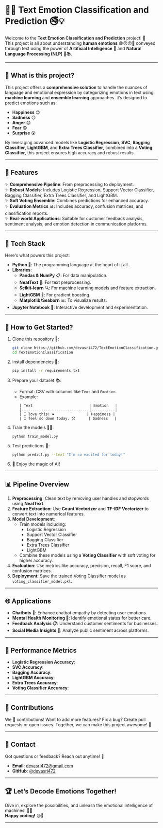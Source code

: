 # 🌈✨ Text Emotion Classification and Prediction 🚭💡

Welcome to the **Text Emotion Classification and Prediction** project! 🚀\
This project is all about understanding **human emotions** 😄😢😡🤔 conveyed through text using the power of **Artificial Intelligence** 🤖 and **Natural Language Processing (NLP)** 🧠📚.

---

## 📌 **What is this project?**

This project offers a **comprehensive solution** to handle the nuances of language and emotional expression by categorizing emotions in text using **machine learning** and **ensemble learning** approaches. It’s designed to predict emotions such as:

- **Happiness** 😊
- **Sadness** 😢
- **Anger** 😠
- **Fear** 😨
- **Surprise** 😲

By leveraging advanced models like **Logistic Regression**, **SVC**, **Bagging Classifier**, **LightGBM**, and **Extra Trees Classifier**, combined into a **Voting Classifier**, this project ensures high accuracy and robust results.

---

## 🚀 **Features**

✨ **Comprehensive Pipeline**: From preprocessing to deployment.\
✨ **Robust Models**: Includes Logistic Regression, Support Vector Classifier, Bagging Classifier, Extra Trees Classifier, and LightGBM.\
✨ **Soft Voting Ensemble**: Combines predictions for enhanced accuracy.\
✨ **Evaluation Metrics** 📊: Includes accuracy, confusion matrices, and classification reports.\
✨ **Real-world Applications**: Suitable for customer feedback analysis, sentiment analysis, and emotion detection in communication platforms.

---

## 🔧 **Tech Stack**

Here's what powers this project:

- **Python 🐍**: The programming language at the heart of it all.
- **Libraries**:
  - **Pandas & NumPy** 📋: For data manipulation.
  - **NeatText** 🤩: For text preprocessing.
  - **Scikit-learn** 🔍: For machine learning models and feature extraction.
  - **LightGBM** 🤖: For gradient boosting.
  - **Matplotlib/Seaborn** 📊: To visualize results.
- **Jupyter Notebook** 📒: Interactive development and experimentation.

---

## 🔼 **How to Get Started?**

1. Clone this repository 📂:

   ```bash
   git clone https://github.com/devasri472/TextEmotionClassification.git
   cd TextEmotionClassification
   ```

2. Install dependencies 🔨:

   ```bash
   pip install -r requirements.txt
   ```

3. Prepare your dataset 📚:

   - Format: CSV with columns like `Text` and `Emotion`.
   - Example:
     ```
     | Text                          | Emotion   |
     |-------------------------------|-----------|
     | I love this! ❤️               | Happiness |
     | I feel so down today. 😞      | Sadness   |
     ```

4. Train the models 🏋️‍♂️:

   ```bash
   python train_model.py
   ```

5. Test predictions 🔮:

   ```bash
   python predict.py --text "I'm so excited for today!"  
   ```

6. 🎉 Enjoy the magic of AI!

---

## 📊 **Pipeline Overview**

1. **Preprocessing**: Clean text by removing user handles and stopwords using **NeatText**.
2. **Feature Extraction**: Use **Count Vectorizer** and **TF-IDF Vectorizer** to convert text into numerical features.
3. **Model Development**:
   - Train models including:
     - Logistic Regression
     - Support Vector Classifier
     - Bagging Classifier
     - Extra Trees Classifier
     - LightGBM
   - Combine these models using a **Voting Classifier** with soft voting for higher accuracy.
4. **Evaluation**: Use metrics like accuracy, precision, recall, F1 score, and confusion matrices.
5. **Deployment**: Save the trained Voting Classifier model as `voting_classifier_model.pkl`.

---

## 🌐 **Applications**

- **Chatbots 🤖**: Enhance chatbot empathy by detecting user emotions.
- **Mental Health Monitoring 🧠**: Identify emotional states for better care.
- **Feedback Analysis 📋**: Understand customer sentiments for businesses.
- **Social Media Insights 📱**: Analyze public sentiment across platforms.

---

## 🚀 **Performance Metrics**

- **Logistic Regression Accuracy**:
- **SVC Accuracy**:
- **Bagging Accuracy**:
- **LightGBM Accuracy**:
- **Extra Trees Accuracy**:
- **Voting Classifier Accuracy**:

---

## 🤝 **Contributions**

We 💖 contributions! Want to add more features? Fix a bug? Create pull requests or open issues. Together, we can make this project awesome! 🌟

---

## 📩 **Contact**

Got questions or feedback? Reach out anytime! 📩

- **Email**: [devasri472@gmail.com](mailto\:devasri472@gmail.com)
- **GitHub**: [@devasri472](https://github.com/devasri472)

---

## 🏆 **Let’s Decode Emotions Together!**

Dive in, explore the possibilities, and unleash the emotional intelligence of machines! 🚀💡\
**Happy coding!** 😃🎉

---





